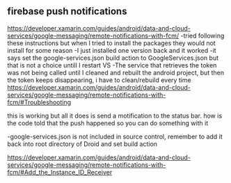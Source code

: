 ﻿## firebase push notifications
https://developer.xamarin.com/guides/android/data-and-cloud-services/google-messaging/remote-notifications-with-fcm/
-tried following these instructions but when I tried to install the packages they would not install for some reason
-I just installed one version back and it worked
-it says set the google-services.json build action to GoogleServices.json but that is not a choice untill I restart VS
-The service that retrieves the token was not being called until I cleaned and rebuilt the android project, but then the token keeps disappearing, i have to clean/rebuild every time
https://developer.xamarin.com/guides/android/data-and-cloud-services/google-messaging/remote-notifications-with-fcm/#Troubleshooting

this is working but all it does is send a motification to the status bar. 
how is the code told that the push happened so you can do something with it


-google-services.json is not included in source control, remember to add it back into root directory of Droid and set build action 


https://developer.xamarin.com/guides/android/data-and-cloud-services/google-messaging/remote-notifications-with-fcm/#Add_the_Instance_ID_Receiver
